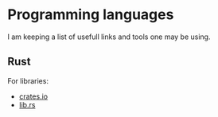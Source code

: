 # Programming languages

I am keeping a list of usefull links and tools one may be using.

<!--
- [CPP]
- [Rust]
- [Python]
- [Go]
-->

## Rust

For libraries:

- [crates.io](https://crates.io/)
- [lib.rs](https://lib.rs/)
